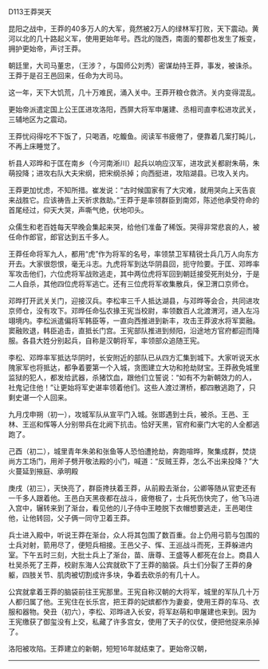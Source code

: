 D113王莽哭天



昆阳之战中，王莽的40多万人的大军，竟然被2万人的绿林军打败，天下震动。黄河以北的几十路起义军，使用更始年号。西北的陇西，南面的蜀郡也发生了叛变，拥护更始帝，声讨王莽。

朝廷里，大司马董忠，（王涉？，与国师公刘秀）密谋劫持王莽，事发，被诛杀。王莽于是召王邑回来，任命为大司马。

这一年，天下大饥荒，几十万难民，涌入关中。王莽开粮仓救济。关内变得混乱。

更始帝派遣定国上公王匡进攻洛阳，西屏大将军申屠建、丞相司直李松进攻武关，三辅地区为之震动。

王莽忧闷得吃不下饭了，只喝酒，吃鳆鱼。阅读军书疲倦了，便靠着几案打盹儿，不再上床睡觉了。

析县人邓晔和于匡在南乡（今河南淅川）起兵以响应汉军，进攻武关都尉朱萌，朱萌投降；进攻右队大夫宋纲，把宋纲杀掉；向西挺进，攻陷湖县。已攻入关内。

王莽更加忧虑，不知所措。崔发说：“古时候国家有了大灾难，就用哭向上天告哀来战胜它。应该祷告上天祈求救助。”王莽于是率领群臣到南郊，陈述他承受符命的首尾经过，仰天大哭，声嘶气绝，伏地叩头。

众儒生和老百姓每天早晚会集起来哭，给他们准备了稀饭。哭得非常悲哀的人，被任命作郎官，郎官达到五千多人。

王莽任命将军九人，都用“虎”作为将军的名号，率领禁卫军精锐士兵几万人向东方开去。大家很怨恨，毫无斗志。九虎将军到达华阴县回，扼守险要。于匡、邓晔率军攻击他们，六位虎将军战败逃走，其中两位虎将军回到朝廷接受死刑处分，于是二人自杀，其他四位虎将军逃亡。还有三位虎将军收集散兵，保卫渭口京师仓。

邓晔打开武关关门，迎接汉兵。李松率三千人抵达湖县，与邓晔等会合，共同进攻京师仓，没有攻下。邓晔任命弘农掾王宪当校尉，率领数百人北渡渭河，进入左冯翊境内。李松派遣偏将军韩臣等，一直向西推进到新丰，攻击王莽波水将军窦融。窦融败退，韩臣追击，直抵长门宫。王宪部队推进到频阳，沿途地方官府都迎而降服。各县大姓分别起兵，自称是汉朝将军，率领部众追随王宪。

李松、邓晔率军抵达华阴时，长安附近的部队已从四方汇集到城下。大家听说天水隗家军也将抵达，都争着要第一个入城，贪图建立大功和抢劫财宝。王莽赦免城里监狱的犯人，都发给武器，杀猪饮血，跟他们立誓说：“如有不为新朝效力的人，社鬼记住他！”让更始将军史谌率领着他们。这些人渡过渭桥，都四散逃跑了，只剩史谌一个人回来。

九月戊申朔（初一），攻城军队从宣平门入城。张邯遇到士兵，被杀。王邑、王林、王巡和恽等人分别带兵在北阙下抗击。恰好天黑，官府和豪门大宅的人全都逃跑了。

己酉（初二），城里青年朱弟和张鱼等人恐怕遭抢劫，奔跑喧晔，聚集成群，焚烧尚方工场门，用斧子劈开敬法殿的小门，喊道：“反贼王莽，怎么不出来投降？”大火蔓延到掖庭、承明殿

庚戌（初三），天快亮了，群臣搀扶着王莽，从前殿去渐台，公卿等随从官吏还有一千多人跟着他。王邑白天黑夜都在战斗，疲倦极了，士兵死伤快完了，他飞马进入宫中，辗转来到了渐台，看见他的儿子侍中王睦脱下衣帽想要逃走，王邑喝住他，让他转回，父子俩一同守卫着王莽。

兵士进入殿中，听说王莽在渐台，众人将其包围了数百重。台上仍用弓箭与包围的士兵对射，箭用尽了，便短兵相接。王邑父子、恽、王巡战斗而死，王莽躲进内室。下午五时三刻，大批士兵上了渐台，苗、唐尊、王盛等人都死在台上。商县人杜吴杀死了王莽，校尉东海人公宾就砍下了王莽的脑袋。兵士们分裂了王莽的身躯，四肢关节、肌肉被切割成许多块，争着去砍杀的有几十人。

公宾就拿着王莽的脑袋前往王宪那里。王宪自称汉朝的大将军，城里的军队几十万人都归属了他。王宪住在长乐宫，把王莽的妃嫔都作为妻妾，使用王莽的车马、衣服和器物。癸丑（初六），李松、邓晔进入长安，将军赵萌和申屠建也来到。因为王宪缴获了御玺没有上交，私藏了许多宫女，使用了天子的仪仗，便把他捉来杀掉了。

洛阳被攻陷。王莽建立的新朝，短短16年就结束了。更始帝汉朝，



---


